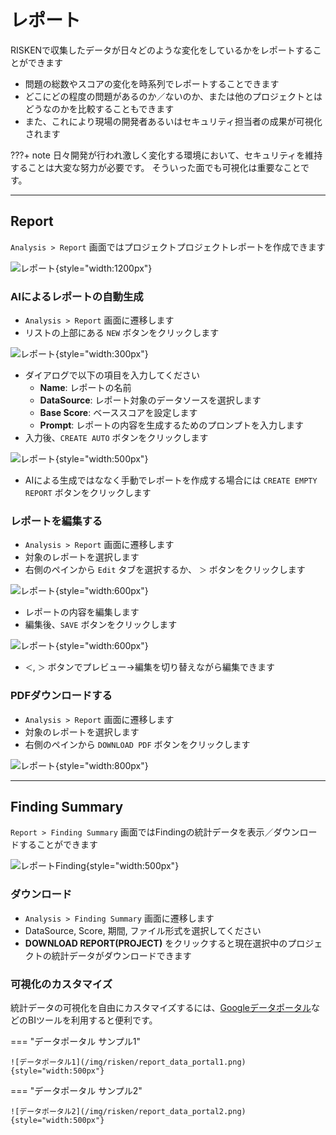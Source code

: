 # レポート

RISKENで収集したデータが日々どのような変化をしているかをレポートすることができます

- 問題の総数やスコアの変化を時系列でレポートすることできます
- どこにどの程度の問題があるのか／ないのか、または他のプロジェクトとはどうなのかを比較することもできます
- また、これにより現場の開発者あるいはセキュリティ担当者の成果が可視化されます

???+ note
    日々開発が行われ激しく変化する環境において、セキュリティを維持することは大変な努力が必要です。
    そういった面でも可視化は重要なことです。

---

## Report

`Analysis > Report` 画面ではプロジェクトプロジェクトレポートを作成できます

![レポート](/img/risken/report_report.png){style="width:1200px"}

### AIによるレポートの自動生成

- `Analysis > Report` 画面に遷移します
- リストの上部にある `NEW` ボタンをクリックします

![レポート](/img/risken/report_new.png){style="width:300px"}

- ダイアログで以下の項目を入力してください
    - **Name**: レポートの名前
    - **DataSource**: レポート対象のデータソースを選択します
    - **Base Score**: ベーススコアを設定します
    - **Prompt**: レポートの内容を生成するためのプロンプトを入力します
- 入力後、`CREATE AUTO` ボタンをクリックします

![レポート](/img/risken/report_ai.png){style="width:500px"}

- AIによる生成ではななく手動でレポートを作成する場合には `CREATE EMPTY REPORT` ボタンをクリックします

### レポートを編集する

- `Analysis > Report` 画面に遷移します
- 対象のレポートを選択します
- 右側のペインから `Edit` タブを選択するか、 `＞` ボタンをクリックします

![レポート](/img/risken/report_edit.png){style="width:600px"}

- レポートの内容を編集します
- 編集後、`SAVE` ボタンをクリックします

![レポート](/img/risken/report_edit_save.png){style="width:600px"}

- `＜`, `＞` ボタンでプレビュー→編集を切り替えながら編集できます


### PDFダウンロードする

- `Analysis > Report` 画面に遷移します
- 対象のレポートを選択します
- 右側のペインから `DOWNLOAD PDF` ボタンをクリックします

![レポート](/img/risken/report_pdf.png){style="width:800px"}

---


## Finding Summary

`Report > Finding Summary` 画面ではFindingの統計データを表示／ダウンロードすることができます

![レポートFinding](/img/risken/report_finding.png){style="width:500px"}

### ダウンロード

- `Analysis > Finding Summary` 画面に遷移します
- DataSource, Score, 期間, ファイル形式を選択してください
- **DOWNLOAD REPORT(PROJECT)** をクリックすると現在選択中のプロジェクトの統計データがダウンロードできます

### 可視化のカスタマイズ

統計データの可視化を自由にカスタマイズするには、[Googleデータポータル](https://support.google.com/datastudio/answer/6283323)などのBIツールを利用すると便利です。

=== "データポータル サンプル1"

    ![データポータル1](/img/risken/report_data_portal1.png){style="width:500px"}

=== "データポータル サンプル2"

    ![データポータル2](/img/risken/report_data_portal2.png){style="width:500px"}

